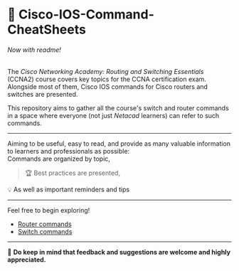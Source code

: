 # :page_with_curl: Cisco-IOS-Command-CheatSheets

###### Now with readme!

The _Cisco Networking Academy: Routing and Switching Essentials_ (CCNA2) course covers key topics for the CCNA certification exam. Alongside most of them, Cisco IOS commands for Cisco routers and switches are presented.

This repository aims to gather all the course's switch and router commands in a space where everyone (not just _Netacad_ learners) can refer to such commands.

---
Aiming to be useful, easy to read, and provide as many valuable information to learners and professionals as possible:  
Commands are organized by topic,
>:trophy: Best practices are presented,

:bulb: As well as important reminders and tips 

---
Feel free to begin exploring!

- [Router commands](https://github.com/r7perezyera/Cisco-IOS-Command-CheatSheets/blob/master/router_commands.md)
- [Switch commands](https://github.com/r7perezyera/Cisco-IOS-Command-CheatSheets/blob/master/switch_commands.md)

---
:memo: __Do keep in mind that feedback and suggestions are welcome and highly appreciated.__
